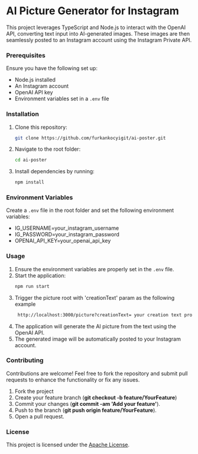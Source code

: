 # AI Picture Generator for Instagram

This project leverages TypeScript and Node.js to interact with the OpenAI API, converting text input into AI-generated images. These images are then seamlessly posted to an Instagram account using the Instagram Private API.

### Prerequisites

Ensure you have the following set up:

- Node.js installed
- An Instagram account
- OpenAI API key
- Environment variables set in a `.env` file

### Installation

1. Clone this repository:
    ```bash
    git clone https://github.com/furkankocyigit/ai-poster.git
    ```
2. Navigate to the root folder:
    ```bash
    cd ai-poster
    ```
4. Install dependencies by running:
    ```bash
    npm install
    ```

### Environment Variables
Create a `.env` file in the root folder and set the following environment variables:
- IG_USERNAME=your_instagram_username
- IG_PASSWORD=your_instagram_password
- OPENAI_API_KEY=your_openai_api_key

### Usage

1. Ensure the environment variables are properly set in the `.env` file.
2. Start the application:
    ```bash
    npm run start
    ```
3. Trigger the picture root with 'creationText' param as the following example 
   ```bash
    http://localhost:3000/picture?creationText= your creation text prompt here
    ```
5. The application will generate the AI picture from the text using the OpenAI API.
6. The generated image will be automatically posted to your Instagram account.

### Contributing

Contributions are welcome! Feel free to fork the repository and submit pull requests to enhance the functionality or fix any issues.
1. Fork the project
2. Create your feature branch (**git checkout -b feature/YourFeature**)
3. Commit your changes (**git commit -am 'Add your feature'**).
4. Push to the branch (**git push origin feature/YourFeature**).
5. Open a pull request.

### License

This project is licensed under the [Apache License](LICENSE).

